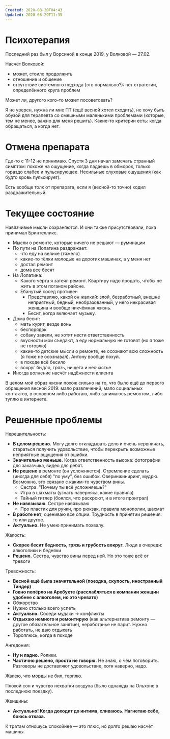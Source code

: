 ```yaml
---
Created: 2020-08-20T04:43
Updated: 2020-08-29T11:35
---
```

# Психотерапия

Последний раз был у Ворсиной в конце 2019, у Волковой — 27.02.

Насчёт Волковой:

- может, стоило продолжить
- отношение и общение
- отсутствие системного подхода (это нормально?): нет стратегии, определённого круга проблем

Может ли, другого кого-то может посоветовать?

Я не уверен, нужна ли мне ПТ (ещё весной хотел сходить), не хочу быть обузой для терапевта со смешными маленькими проблемами (которые, тем не менее, важно для меня решить). Какие-то критерии есть: когда обращаться, а когда нет.

# Отмена препарата

Где-то с 11-12 не принимаю. Спустя 3 дня начал замечать странный симптом: похоже на ощущение, когда падаешь в обморок, только гораздо слабее и пульсирующее. Несильные слуховые ощущения (как будто кровь пульсирует).

Есть вообще толк от препарата, если я (весной-то точно) ходил раздражительный.

# Текущее состояние

Навязчивые мысли сохраняются. И они также присутствовали, пока принимал Бринтелликс.

- Мысли о ремонте, которые ничего не решают — руминации
- По пути на Лопатина раздражает:
    - что еду на велике (тяжело)
    - какие-то тёлки молодые на дорогих машинах, а у меня нет
    - достал ремонт
    - дома все бесят
- На Лопатина:
    - Какого чёрта я затеял ремонт. Квартиру надо продать, чтобы не жить в этом поганом районе.
    - Ебанутый сосед противен
        - Представляю, какой он жалкий: злой, безработный, внешне неприятный, бедный, необразованный, у него некрасивая женщина и вообще никчёмная жизнь.
        - Бесит, когда включает музыку.
- Дома бесит:
    - мать курит, везде вонь
    - беспорядок
    - собаку завели, не хотят нести ответственность
    - вкусности мои съедают, а еду нормальную не готовят (но я тоже не готовлю)
    - какие-то детские мысли о ремонте, не осознают всю сложность (я тоже не осознавал). Антону вообще похуй.
    - в походе всё бесило
    - вокруг быдло, грязь, нищета и несчастье
- Иногда волнение насчёт надёжности клиента

В целом мой образ жизни похож сильно на то, что было ещё до первого обращения весной 2019: мало развлечений, мало социальных контактов, в основном либо работаю, либо занимаюсь ремонтом, либо туплю в интернете.

# Решенные проблемы

Нерешительность:

- **В целом решено.** Могу долго откладывать дело и очень нервничать, стараться получить удовольствие, чтобы перекрыть возможные неприятные ощущения от ошибки.
- **Значительно меньше.** Когда ответственность высока: фотографии для заказчика, видео для ребят.
- **Не решено** в ремонте (он усложняется). Стремление сделать (иногда для себя) "по уму", без ошибок. Оверинжиниринг, мудрю. Возможно, это связано с каким-то чувством вины.
    - Сестра: "Почему ты всё усложняешь?"
    - Игра в шахматы (узнать наверняка, какие правила)
    - Тайный гитлер (боялся, что раскроют, и в итоге проиграл)
- **Не навязываю**. Сестре навязываю
    - Про пластик для ручки, про рюкзак, правила монополии, шахмат
- **В работе нет**, оцениваю все опции. Трудность в принятии решения: то или другое.
- **Актуально.** Не умею принимать похвалу.

Жалость:

- **Скорее бесит бедность, грязь и грубость вокруг.** Люди в очереди: алкоголики и бедняки
- **Решено.** Сестра, чувство вины перед ней. Но это тоже всё от тревоги

Тревожность:

- **Весной ещё была значительной (поездка, скупость, иностранный Тиндер)**
- **Говно попёрло на Архбухте (расслабляться в компании женщин удобнее с алкоголем, но это чревато)**
- Обжорство
- Нужно столько всего успеть
- **Актуально.** Соседи мудаки -> конфликты
- **Отдыхаю немного и ремонтирую** (как альтернатива ремонту — другое обязательное занятие), неработанье не парит. Нужно работать, не даю отдыхать
- Тороплюсь, когда в походе

Ангедония:

- **Ну и ладно.** Ролики.
- **Частично решено, просто не говорю.** Не знаю, о чём поговорить. Разговоры не доставляют удовольствие, хотя наверно, надо.

Жалею, что морды не бил, терплю.

Плохой сон и чувство нехватки воздуха (было однажды на Ольхоне в последнюю поездку).

Женщины:

- **Актуально! Когда доходит до интима, сливаюсь. Нагнетаю себе, боюсь отказа.**

К тратам отношусь спокойнее — это плюс, но долго решаю насчёт машины.